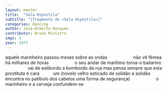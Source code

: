 ```yaml
---
layout: master
title:  "Sala Hipóstila"
subtitle: "[fragmento de «Sala Hipóstila»]"
categories: dancing
author: José-Alberto Marques
contributor: Bruno Ministro
imgs: 1
year: 1973
---
```


aquele marinheiro passou meses sobre as ondas                     não vê fêmea há milhares de horas                     o seu andar de marítimo torna-o bailarino                     vai de estibordo a bombordo da rua mas pensa sempre que esta prostituta é cara            um (novelo velho esticado de solidão a solidão encontra no patíbulo dos cabelos uma forma de segurança)                     o marinheiro e a cerveja confundem-se
  



